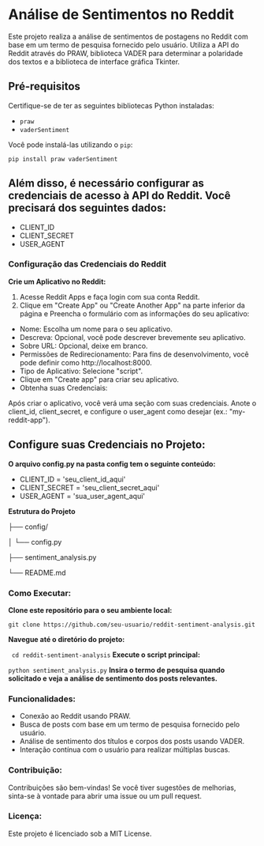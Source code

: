 # Análise de Sentimentos no Reddit

Este projeto realiza a análise de sentimentos de postagens no Reddit com base em um termo de pesquisa fornecido pelo usuário. Utiliza a API do Reddit através do PRAW, biblioteca VADER para determinar a polaridade dos textos e a biblioteca de interface gráfica Tkinter.

## Pré-requisitos

Certifique-se de ter as seguintes bibliotecas Python instaladas:

- `praw`
- `vaderSentiment`

Você pode instalá-las utilizando o `pip`:

```pip install praw vaderSentiment```

## Além disso, é necessário configurar as credenciais de acesso à API do Reddit. Você precisará dos seguintes dados:

- CLIENT_ID
- CLIENT_SECRET
- USER_AGENT

### Configuração das Credenciais do Reddit
**Crie um Aplicativo no Reddit:**

1. Acesse Reddit Apps e faça login com sua conta Reddit.
2. Clique em "Create App" ou "Create Another App" na parte inferior da página e Preencha o formulário com as informações do seu aplicativo:
- Nome: Escolha um nome para o seu aplicativo.
- Descreva: Opcional, você pode descrever brevemente seu aplicativo.
- Sobre URL: Opcional, deixe em branco.
- Permissões de Redirecionamento: Para fins de desenvolvimento, você pode definir como http://localhost:8000.
- Tipo de Aplicativo: Selecione "script".
- Clique em "Create app" para criar seu aplicativo.
- Obtenha suas Credenciais:

Após criar o aplicativo, você verá uma seção com suas credenciais.
Anote o client_id, client_secret, e configure o user_agent como desejar (ex.: "my-reddit-app").

## Configure suas Credenciais no Projeto:

**O arquivo config.py na pasta config tem o seguinte conteúdo:**
- CLIENT_ID = 'seu_client_id_aqui'
- CLIENT_SECRET = 'seu_client_secret_aqui'
- USER_AGENT = 'sua_user_agent_aqui'

**Estrutura do Projeto**

├── config/  
 
│   └── config.py  

├── sentiment_analysis.py  

└── README.md  

### Como Executar:
 **Clone este repositório para o seu ambiente local:**

```git clone https://github.com/seu-usuario/reddit-sentiment-analysis.git```

**Navegue até o diretório do projeto:**

``` cd reddit-sentiment-analysis``` 
**Execute o script principal:**

```python sentiment_analysis.py```
**Insira o termo de pesquisa quando solicitado e veja a análise de sentimento dos posts relevantes.**

###  Funcionalidades:
- Conexão ao Reddit usando PRAW.
- Busca de posts com base em um termo de pesquisa fornecido pelo usuário.
- Análise de sentimento dos títulos e corpos dos posts usando VADER.
- Interação contínua com o usuário para realizar múltiplas buscas.
### Contribuição: 
Contribuições são bem-vindas! Se você tiver sugestões de melhorias, sinta-se à vontade para abrir uma issue ou um pull request.

### Licença:
Este projeto é licenciado sob a MIT License.
